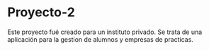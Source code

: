 # Proyecto-2
Este proyecto fué creado para un instituto privado. Se trata de una aplicación para la gestion de alumnos y empresas de practicas.
